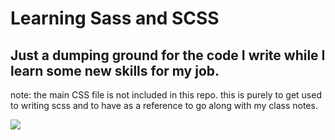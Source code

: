 # Learning Sass and SCSS
## Just a dumping ground for the code I write while I learn some new skills for my job.
note: the main CSS file is not included in this repo. this is purely to get used to writing scss and to have as a reference to go along with my class notes.

![](https://media.giphy.com/media/rBPK3IjzfAdLW/giphy.gif)
